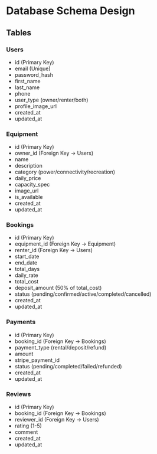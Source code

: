 # Database Schema Design

## Tables

### Users
- id (Primary Key)
- email (Unique)
- password_hash
- first_name
- last_name
- phone
- user_type (owner/renter/both)
- profile_image_url
- created_at
- updated_at

### Equipment
- id (Primary Key)
- owner_id (Foreign Key -> Users)
- name
- description
- category (power/connectivity/recreation)
- daily_price
- capacity_spec
- image_url
- is_available
- created_at
- updated_at

### Bookings
- id (Primary Key)
- equipment_id (Foreign Key -> Equipment)
- renter_id (Foreign Key -> Users)
- start_date
- end_date
- total_days
- daily_rate
- total_cost
- deposit_amount (50% of total_cost)
- status (pending/confirmed/active/completed/cancelled)
- created_at
- updated_at

### Payments
- id (Primary Key)
- booking_id (Foreign Key -> Bookings)
- payment_type (rental/deposit/refund)
- amount
- stripe_payment_id
- status (pending/completed/failed/refunded)
- created_at
- updated_at

### Reviews
- id (Primary Key)
- booking_id (Foreign Key -> Bookings)
- reviewer_id (Foreign Key -> Users)
- rating (1-5)
- comment
- created_at
- updated_at

